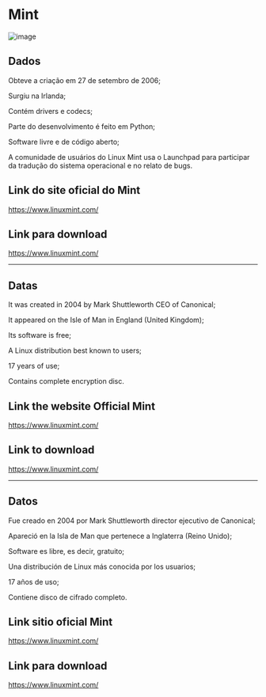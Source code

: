 # Mint


![image](https://github.com/user-attachments/assets/3cc7e993-3d16-4892-8b36-04564605a626)


## Dados

<p>Obteve a criação em 27 de setembro de 2006;</p>
<p>Surgiu na Irlanda;</p>
<p>Contém drivers e codecs;</p>
<p>Parte do desenvolvimento é feito em Python;</p>
<p>Software livre e de código aberto;</p>
<p>A comunidade de usuários do Linux Mint usa o Launchpad para participar da tradução do sistema operacional e no relato de bugs.</p>

## Link do site oficial do Mint

https://www.linuxmint.com/

## Link para download

https://www.linuxmint.com/
 
--------------------------------------------------------------------------------------------------------------------------------
##  Datas


<p>It was created in 2004 by Mark Shuttleworth CEO of Canonical;</p>

<p>It appeared on the Isle of Man in England (United Kingdom);</p>

<p>Its software is free;</p>

<p>A Linux distribution best known to users;</p>

<p>17 years of use;</p>

<p>Contains complete encryption disc.</p>

 
## Link the website Official Mint

https://www.linuxmint.com/


 ## Link to download 

https://www.linuxmint.com/

--------------------------------------------------------------------------------------------------------------------------------

## Datos


<p>Fue creado en 2004 por Mark Shuttleworth director ejecutivo de Canonical;</p>

<p>Apareció en la Isla de Man que pertenece a Inglaterra (Reino Unido);</p>

<p>Software es libre, es decir, gratuito;</p>

<p>Una distribución de Linux más conocida por los usuarios;</p>

<p>17 años de uso;</p>

<p>Contiene disco de cifrado completo.</p>


## Link sitio oficial Mint


https://www.linuxmint.com/

 ## Link para download 

https://www.linuxmint.com/





